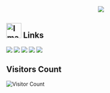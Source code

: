 <div align="center">
  <img max-width="800" src="https://archive.dotpp.xyz/TuuperCoveBanners.png"/>
</div>

## <img height="40" src="https://raw.githubusercontent.com/innng/innng/master/assets/kyubey.gif" alt="Image by innng"/> Links
[![](https://img.shields.io/badge/Visit_a_website-gray?style=for-the-badge&logoColor=white)](https://v.hotcup.app)
[![](https://img.shields.io/badge/Twitter-blue?style=for-the-badge&logo=x&logoColor=white)](https://twitter.com/vtuberhubinth)
[![](https://img.shields.io/badge/YouTube-red?style=for-the-badge&logo=youtube&logoColor=white)](https://youtube.com/@dotprepare)
[![](https://img.shields.io/badge/Discord-darkblue?style=for-the-badge&logo=discord&logoColor=white)](https://v.hotcup.app/discord/hub)
[![](https://img.shields.io/badge/Twitch-purple?style=for-the-badge&logo=twitch&logoColor=white)](https://twitch.tv/spacelogic_live)

## Visitors Count

![Visitor Count](https://moe-counter.glitch.me/get/@tuupercove?theme=gelbooru)

<!-- README by <a href="https://github.com/innng">Innng</a> -->

<!--

**Here are some ideas to get you started:**

🙋‍♀️ A short introduction - what is your organization all about?
🌈 Contribution guidelines - how can the community get involved?
👩‍💻 Useful resources - where can the community find your docs? Is there anything else the community should know?
🍿 Fun facts - what does your team eat for breakfast?
🧙 Remember, you can do mighty things with the power of [Markdown](https://docs.github.com/github/writing-on-github/getting-started-with-writing-and-formatting-on-github/basic-writing-and-formatting-syntax)
-->
